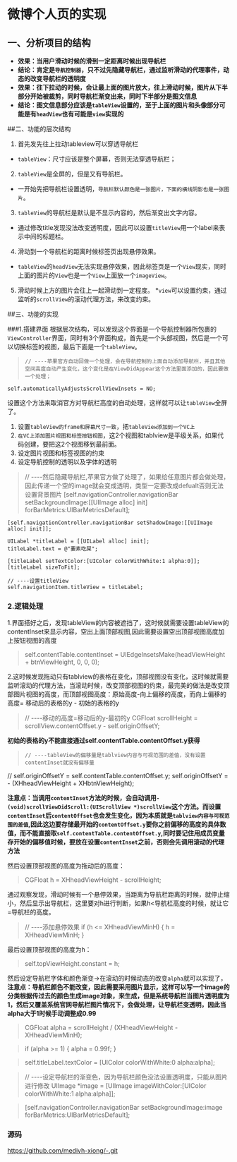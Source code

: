 # 微博个人页的实现

## 一、分析项目的结构
* **效果：当用户滑动时候的滑到一定距离时候出现导航栏**
* **结论：肯定是``导航控制器``，只不过先隐藏导航栏，通过监听滑动的代理事件，动态的改变导航栏的透明度**
* **效果：往下拉动的时候，会让最上面的图片放大，往上滑动时候，图片从下半部分开始被裁剪，同时导航栏渐变出来，同时下半部分是图文信息**
* **结论：图文信息部分应该是```tableView```设置的，至于上面的图片和头像部分可能是有```headView```也有可能是```view```实现的**


##二、功能的层次结构
1. 首先发先往上拉动tableview可以穿透导航栏  
  * ``tableView``：尺寸应该是整个屏幕，否则无法穿透导航栏；
2. ``tableView``是全屏的，但是又有导航栏。
  * 一开始先把导航栏设置透明，``导航栏默认颜色是一张图片，下面的横线阴影也是一张图片``。
3. ``tableView``的导航栏是默认是不显示内容的，然后渐变出文字内容。
  * 通过修改title发现没法改变透明度，因此可以设置```titleView```用一个label来表示中间的标题栏。 
4. 滑动到一个导航栏的距离时候标签页出现悬停效果。
  * ``tableView``的``headView``无法实现悬停效果，因此标签页是一个``View``现实，同时上面的图片的``View``也是一个``View``上面放一个``imageView``。
5. 滑动时候上方的图片会往上一起滑动到一定程度。
  *``view``可以设置约束，通过监听的``scrollView``的滚动代理方法，来改变约束。
  
  
##三、功能的实现

###1.搭建界面
根据层次结构，可以发现这个界面是一个导航控制器所包裹的``ViewController``界面，同时有3个界面构成，首先是一个头部视图，然后是一个可以切换标签的视图，最后下面是一个``tableView``。

>     // ----苹果官方自动回做一个处理，会在导航控制的上面自动添加导航栏，并且其他空间高度自动产生变化，这个变化是在ViewDidAppear这个方法里面添加的，因此要做一个处理；
    self.automaticallyAdjustsScrollViewInsets = NO;

设置这个方法来取消官方对导航栏高度的自动处理，这样就可以让``tableView``全屏了。
1. 设置``tableView的frame和屏幕尺寸一致``，把``tableView添加到一个VC上``
2. ``在VC上添加图片视图和标签按钮视图``，这2个视图和tablview是平级关系，如果代码创建，要把这2个视图移到最前面。
3. 设定图片视图和标签视图的约束
4. 设定导航控制的透明以及字体的透明 

>  // ----然后隐藏导航栏,苹果官方做了处理了，如果给任意图片都会做处理，因此传递一个空的image就会变成透明，类型一定要改成defualt否则无法设置背景图片
    [self.navigationController.navigationBar setBackgroundImage:[[UIImage alloc] init] forBarMetrics:UIBarMetricsDefault];
   
    [self.navigationController.navigationBar setShadowImage:[[UIImage alloc] init]];
    
    UILabel *titleLabel = [[UILabel alloc] init];
    titleLabel.text = @"要素吃屎";
    
    [titleLabel setTextColor:[UIColor colorWithWhite:1 alpha:0]];
    [titleLabel sizeToFit];
    
    // ----设置titleView
    self.navigationItem.titleView = titleLabel;


### 2.逻辑处理
1.界面搭好之后，发现tableView的内容被遮挡了，这时候就需要设置tableView的contentInset来显示内容，空出上面顶部视图,因此需要设置空出顶部视图高度加上按钮视图的高度
 
> self.contentTable.contentInset = UIEdgeInsetsMake(headViewHeight + btnViewHeight, 0, 0, 0);

2.这时候发现拖动只有tablview的表格在变化，顶部视图没有变化，这时候就需要监听滚动的代理方法，当滚动时候，改变顶部视图的约束，最完美的做法是改变顶部图片视图的高度，而顶部视图高度：原始高度-向上偏移的高度，而向上偏移的高度= 移动后的表格的y - 初始的表格的y

>   // ----移动的高度=移动后的y-最初的y
    CGFloat scrollHeight = scrollView.contentOffset.y - self.originOffsetY;
    
**初始的表格的y不能直接通过self.contentTable.contentOffset.y获得**

>     // ----tableView的偏移量是tablview内容与可视范围的差值，没有设置contentInset就没有偏移量
//        self.originOffsetY = self.contentTable.contentOffset.y;
    self.originOffsetY = - (XHheadViewHeight + XHbtnViewHeight);

**注意点：当调用``contentInset``方法的时候，会自动调用``-(void)scrollViewDidScroll:(UIScrollView *)scrollView``这个方法。而设置``contentInset``后``contentOffset``也会发生变化，因为本质就是``tablview内容与可视范围的差值``,因此这边要存储最开始的``contentOffset.y``要你之前偏移的高度的具体数值，而不能直接取``self.contentTable.contentOffset.y``,同时要记住用成员变量存开始的偏移值时候，要放在设置``contentInset``之前，否则会先调用滚动的代理方法**

然后设置顶部视图的高度为拖动后的高度：

>   CGFloat h = XHheadViewHeight - scrollHeight;

通过观察发现，滑动时候有一个悬停效果，当距离为导航栏距离的时候，就停止缩小，然后显示出导航栏，这里要对h进行判断，如果h<导航栏高度的时候，就让它=导航栏的高度。

> // ----添加悬停效果
    if (h <= XHheadViewMinH) {
        h = XHheadViewMinH;
    }

 最后设置顶部视图的高度为h：
 
>  self.topViewHeight.constant = h;

然后设定导航栏字体和颜色渐变->在滚动的时候动态的改变``alpha``就可以实现了，**注意点：导航栏颜色不能改变，因此需要采用图片显示，这样可以写一个image的分类根据传过去的颜色生成image对象，来生成，但是系统导航栏当图片透明度为1，然后又覆盖系统官网导航栏图片情况下，会做处理，让导航栏变透明，因此当alpha大于1时候手动调整成0.99**

> CGFloat alpha = scrollHeight / (XHheadViewHeight - XHheadViewMinH);
   
>  if (alpha >= 1) {
        alpha = 0.99f;
    }

>  self.titleLabel.textColor = [UIColor colorWithWhite:0 alpha:alpha];

>  // ----设定导航栏的渐变色，因为导航栏颜色没法设置透明度，只能从图片进行修改
   UIImage *image = [UIImage imageWithColor:[UIColor colorWithWhite:1 alpha:alpha]];
    
>  [self.navigationController.navigationBar setBackgroundImage:image forBarMetrics:UIBarMetricsDefault];


### 源码
https://github.com/medivh-xiong/-.git









